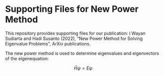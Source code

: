 # Supporting Files for New Power Method

This repository provides supporting files for our publication: I Wayan Sudiarta and Hadi Susanto (2022), "New Power Method for Solving Eigenvalue Problems", ArXiv publications.

The new power method is used to determine eigenvalues and eigenvectors of the eigenequation:

$$ \hat{H} \psi = E \psi $$

